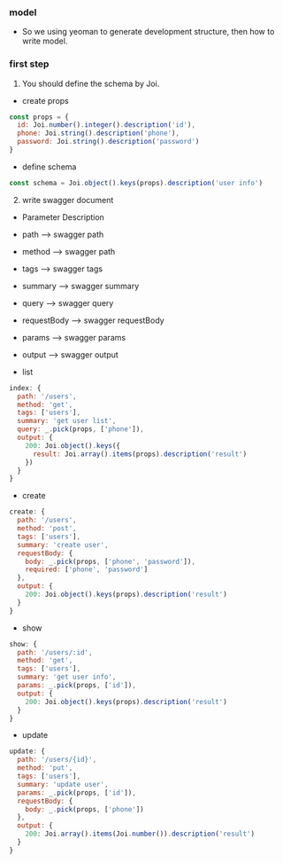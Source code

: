 ### model

* So we using yeoman to generate development structure, then how to write model.

### first step

1. You should define the schema by Joi.

  * create props
  
  ```javascript
  const props = {
    id: Joi.number().integer().description('id'),
    phone: Joi.string().description('phone'),
    password: Joi.string().description('password')
  }
  ```
  
  * define schema
  
  ```javascript
  const schema = Joi.object().keys(props).description('user info')
  ```
  
2. write swagger document

 * Parameter Description
 
  * path --> swagger path
  * method --> swagger path
  * tags --> swagger tags
  * summary --> swagger summary
  * query --> swagger query
  * requestBody --> swagger requestBody
  * params --> swagger params
  * output --> swagger output

 * list
 
 ```javascript
 index: {
   path: '/users',
   method: 'get',
   tags: ['users'],
   summary: 'get user list',
   query: _.pick(props, ['phone']),
   output: {
     200: Joi.object().keys({
       result: Joi.array().items(props).description('result')
     })
   }
 }
 ```
 
 * create
 
 ```javascript
 create: {
   path: '/users',
   method: 'post',
   tags: ['users'],
   summary: 'create user',
   requestBody: {
     body: _.pick(props, ['phone', 'password']),
     required: ['phone', 'password']
   },
   output: {
     200: Joi.object().keys(props).description('result')
   }
 }
 ```
 
 * show
 
 ```javascript
 show: {
   path: '/users/:id',
   method: 'get',
   tags: ['users'],
   summary: 'get user info',
   params: _.pick(props, ['id']),
   output: {
     200: Joi.object().keys(props).description('result')
   }
 }
 ```
 
 * update
 
 ```javascript
 update: {
   path: '/users/{id}',
   method: 'put',
   tags: ['users'],
   summary: 'update user',
   params: _.pick(props, ['id']),
   requestBody: {
     body: _.pick(props, ['phone'])
   },
   output: {
     200: Joi.array().items(Joi.number()).description('result')
   }
 }
 ```

